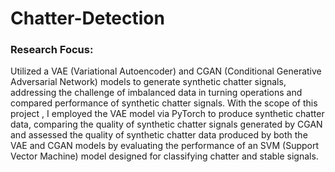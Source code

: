 # Chatter-Detection
### Research Focus: 
Utilized a VAE (Variational Autoencoder) and CGAN (Conditional Generative Adversarial Network) models to
generate synthetic chatter signals, addressing the challenge of imbalanced data in turning operations and compared performance of synthetic chatter signals.
With the scope of this project , I employed the VAE model via PyTorch to produce synthetic chatter data, comparing the quality of synthetic chatter signals generated by CGAN and assessed the quality of synthetic chatter data produced by both the VAE and CGAN models by evaluating the performance of an SVM (Support Vector Machine) model designed for classifying chatter and stable signals.

